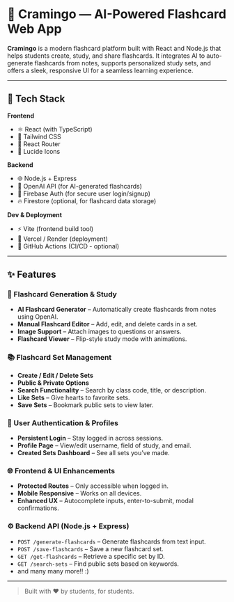 # 🚀 Cramingo — AI-Powered Flashcard Web App

**Cramingo** is a modern flashcard platform built with React and Node.js that helps students create, study, and share flashcards. It integrates AI to auto-generate flashcards from notes, supports personalized study sets, and offers a sleek, responsive UI for a seamless learning experience.

---

## 🧰 Tech Stack

**Frontend**

- ⚛️ React (with TypeScript)
- 🎨 Tailwind CSS
- 🔀 React Router
- 🎯 Lucide Icons

**Backend**

- 🌐 Node.js + Express
- 🤖 OpenAI API (for AI-generated flashcards)
- 🔐 Firebase Auth (for secure user login/signup)
- 🔥 Firestore (optional, for flashcard data storage)

**Dev & Deployment**

- ⚡ Vite (frontend build tool)
- 🚀 Vercel / Render (deployment)
- 🔁 GitHub Actions (CI/CD - optional)

---

## ✨ Features

### 🧠 Flashcard Generation & Study

- **AI Flashcard Generator** – Automatically create flashcards from notes using OpenAI.
- **Manual Flashcard Editor** – Add, edit, and delete cards in a set.
- **Image Support** – Attach images to questions or answers.
- **Flashcard Viewer** – Flip-style study mode with animations.

### 📚 Flashcard Set Management

- **Create / Edit / Delete Sets**
- **Public & Private Options**
- **Search Functionality** – Search by class code, title, or description.
- **Like Sets** – Give hearts to favorite sets.
- **Save Sets** – Bookmark public sets to view later.

### 👤 User Authentication & Profiles

- **Persistent Login** – Stay logged in across sessions.
- **Profile Page** – View/edit username, field of study, and email.
- **Created Sets Dashboard** – See all sets you’ve made.

### 🌐 Frontend & UI Enhancements

- **Protected Routes** – Only accessible when logged in.
- **Mobile Responsive** – Works on all devices.
- **Enhanced UX** – Autocomplete inputs, enter-to-submit, modal confirmations.

### ⚙️ Backend API (Node.js + Express)

- `POST /generate-flashcards` – Generate flashcards from text input.
- `POST /save-flashcards` – Save a new flashcard set.
- `GET /get-flashcards` – Retrieve a specific set by ID.
- `GET /search-sets` – Find public sets based on keywords.
- and many many more!! :)

---

> Built with ❤️ by students, for students.
